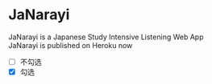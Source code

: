 # JaNarayi
JaNarayi is a Japanese Study Intensive Listening Web App <br>
JaNarayi is published on Heroku now
- [ ] 不勾选
- [x] 勾选
